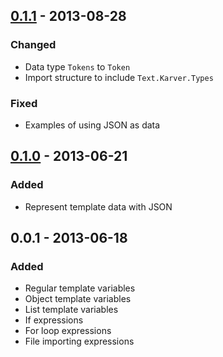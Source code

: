## [0.1.1] - 2013-08-28

### Changed

* Data type `Tokens` to `Token`
* Import structure to include `Text.Karver.Types`

### Fixed

* Examples of using JSON as data

## [0.1.0] - 2013-06-21

### Added

* Represent template data with JSON

## 0.0.1 - 2013-06-18

### Added

* Regular template variables
* Object template variables
* List template variables
* If expressions
* For loop expressions
* File importing expressions

[0.1.1]: https://github.com/sourrust/karver/compare/v0.1.0...v0.1.1
[0.1.0]: https://github.com/sourrust/karver/compare/v0.0.1...v0.1.0
